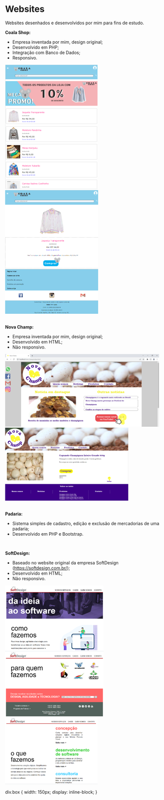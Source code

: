 <h1> Websites </h1>

Websites desenhados e desenvolvidos por mim para fins de estudo.

<b>Coala Shop: </b>
- Empresa inventada por mim, design original;
- Desenvolvido em PHP;
- Integração com Banco de Dados;
- Responsivo.

<div class="box">
<img src="https://github.com/Marinakrae/imagens_sites/blob/29b16bfe4bbb09f88895e0e190eb4af41d083085/CS_1.PNG" alt="Coala Shop 1" width="300"/>
<img src="https://github.com/Marinakrae/imagens_sites/blob/f915399e264131cf98e52abf6ad364f5fcd115b9/imagem_2022-03-08_212007.png" alt="Coala Shop 2" width="302"/>
</div>

<br>
  
<b>Nova Champ: </b>
- Empresa inventada por mim, design original;
- Desenvolvido em HTML;
- Não responsivo.

<div class="box">
<img src="https://github.com/Marinakrae/imagens_sites/blob/86a756dc111dcb0414e811557d3b1c169180bc28/imagem_2022-03-08_215932.png" alt="Nova Champ 1" width="500"/>
<img src="https://github.com/Marinakrae/imagens_sites/blob/1a0960b23953412d9f188bd54c68dc79e010644e/imagem_2022-03-08_220252.png" alt="Nova Champ 2" width="400"/>
</div>

<br>

<b> Padaria: </b>
- Sistema simples de cadastro, edição e exclusão de mercadorias de uma padaria;
- Desenvolvido em PHP e Bootstrap.

<br>

<b> SoftDesign: </b>
- Baseado no website original da empresa SoftDesign (https://softdesign.com.br/);
- Desenvolvido em HTML;
- Não responsivo.

<div class="box">
<img src="https://github.com/Marinakrae/imagens_sites/blob/2b4df08e59cb578922b6585667e0b4f4e3d2e835/imagem_2022-03-08_221057.png" alt="Softdesign 1" width="320"/>
<img src="https://github.com/Marinakrae/imagens_sites/blob/2b4df08e59cb578922b6585667e0b4f4e3d2e835/imagem_2022-03-08_221157.png" alt="Softdesign 2" width="320"/>
<img src="https://github.com/Marinakrae/imagens_sites/blob/2b4df08e59cb578922b6585667e0b4f4e3d2e835/imagem_2022-03-08_221235.png" alt="Softdesign 3" width="300"/>
</div>



div.box {
	width: 150px;
	display: inline-block;
}




